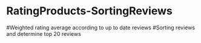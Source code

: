 # RatingProducts-SortingReviews
#Weighted rating average according to up to date reviews
#Sorting reviews and determine top 20 reviews
